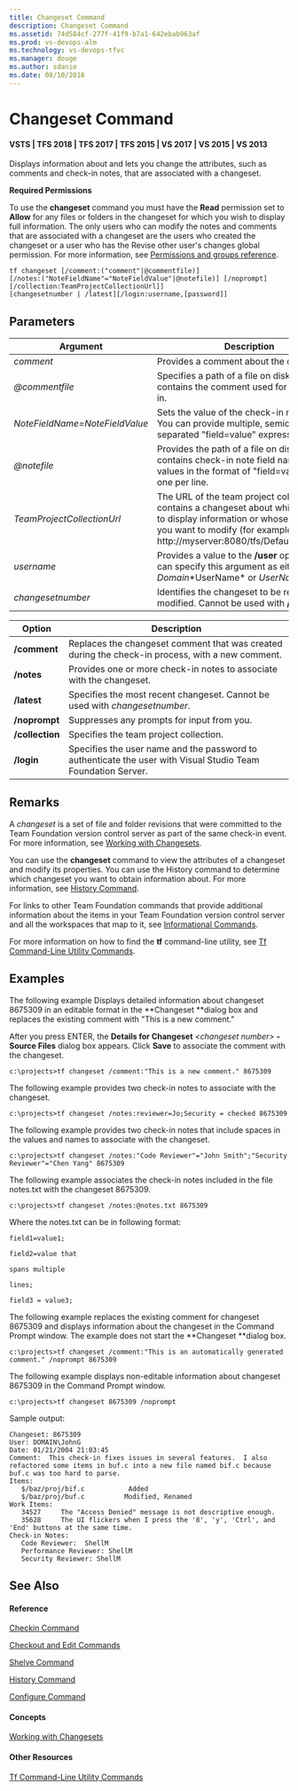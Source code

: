 ```yaml
---
title: Changeset Command
description: Changeset Command
ms.assetid: 74d584cf-277f-41f9-b7a1-642ebab963af
ms.prod: vs-devops-alm
ms.technology: vs-devops-tfvc
ms.manager: douge
ms.author: sdanie
ms.date: 08/10/2016
---
```

[//]: # (monikerRange: '>= tfs-2015')

# Changeset Command

#### VSTS | TFS 2018 | TFS 2017 | TFS 2015 | VS 2017 | VS 2015 | VS 2013

Displays information about and lets you change the attributes, such as comments and check-in notes, that are associated with a changeset.

**Required Permissions**

To use the **changeset** command you must have the **Read** permission set to **Allow** for any files or folders in the changeset for which you wish to display full information. The only users who can modify the notes and comments that are associated with a changeset are the users who created the changeset or a user who has the Revise other user's changes global permission. For more information, see [Permissions and groups reference](../security/permissions.md).

    tf changeset [/comment:("comment"|@commentfile)] 
    [/notes:("NoteFieldName"="NoteFieldValue"|@notefile)] [/noprompt][/collection:TeamProjectCollectionUrl]] 
    [changesetnumber | /latest][/login:username,[password]]

## Parameters

| **Argument** | **Description** |
|---|---|
| *comment* | Provides a comment about the check-in. |
| *@commentfile* | Specifies a path of a file on disk that contains the comment used for the check-in. |
| *NoteFieldName=NoteFieldValue* | Sets the value of the check-in note field. You can provide multiple, semicolon-separated &quot;field=value&quot; expressions. |
| *@notefile* | Provides the path of a file on disk that contains check-in note field names and values in the format of &quot;field=value&quot; with one per line. |
| *TeamProjectCollectionUrl* | The URL of the team project collection that contains a changeset about which you want to display information or whose attributes you want to modify (for example, http://myserver:8080/tfs/DefaultCollection). |
| *username* | Provides a value to the **/user** option. You can specify this argument as either *Domain*\*UserName* or *UserName*. |
| *changesetnumber* | Identifies the changeset to be reviewed or modified. Cannot be used with **/latest**. |

| **Option** | **Description** |
|---|---|
| **/comment** | Replaces the changeset comment that was created during the check-in process, with a new comment. |
| **/notes** | Provides one or more check-in notes to associate with the changeset. |
| **/latest** | Specifies the most recent changeset. Cannot be used with *changesetnumber.* |
| **/noprompt** | Suppresses any prompts for input from you. |
| **/collection** | Specifies the team project collection. |
| **/login** | Specifies the user name and the password to authenticate the user with Visual Studio Team Foundation Server. |

## Remarks
A *changeset* is a set of file and folder revisions that were committed to the Team Foundation version control server as part of the same check-in event. For more information, see [Working with Changesets](find-view-changesets.md).

You can use the **changeset** command to view the attributes of a changeset and modify its properties. You can use the History command to determine which changeset you want to obtain information about. For more information, see [History Command](history-command.md).

For links to other Team Foundation commands that provide additional information about the items in your Team Foundation version control server and all the workspaces that map to it, see [Informational Commands](https://msdn.microsoft.com/library/ms181450).

For more information on how to find the **tf** command-line utility, see [Tf Command-Line Utility Commands](https://msdn.microsoft.com/library/z51z7zy0).

## Examples

The following example Displays detailed information about changeset 8675309 in an editable format in the **Changeset **dialog box and replaces the existing comment with "This is a new comment."

After you press ENTER, the **Details for Changeset** *\<changeset number\>* **- Source Files** dialog box appears. Click **Save** to associate the comment with the changeset.

    c:\projects>tf changeset /comment:"This is a new comment." 8675309

The following example provides two check-in notes to associate with the changeset.

    c:\projects>tf changeset /notes:reviewer=Jo;Security = checked 8675309

The following example provides two check-in notes that include spaces in the values and names to associate with the changeset.

    c:\projects>tf changeset /notes:"Code Reviewer"="John Smith";"Security Reviewer"="Chen Yang" 8675309

The following example associates the check-in notes included in the file notes.txt with the changeset 8675309.

    c:\projects>tf changeset /notes:@notes.txt 8675309

Where the notes.txt can be in following format:

```
field1=value1;
```
```
field2=value that
```
```
spans multiple
```
```
lines;
```
```
field3 = value3;
```

The following example replaces the existing comment for changeset 8675309 and displays information about the changeset in the Command Prompt window. The example does not start the **Changeset **dialog box.

    c:\projects>tf changeset /comment:"This is an automatically generated comment." /noprompt 8675309

The following example displays non-editable information about changeset 8675309 in the Command Prompt window.

    c:\projects>tf changeset 8675309 /noprompt

Sample output:

    Changeset: 8675309
    User: DOMAIN\JohnG
    Date: 01/21/2004 21:03:45
    Comment:  This check-in fixes issues in several features.  I also refactored some items in buf.c into a new file named bif.c because buf.c was too hard to parse.
    Items:
       $/baz/proj/bif.c           Added
       $/baz/proj/buf.c          Modified, Renamed
    Work Items:
       34527     The "Access Denied" message is not descriptive enough.
       35628     The UI flickers when I press the '8', 'y', 'Ctrl', and 'End' buttons at the same time.
    Check-in Notes:
       Code Reviewer:  ShellM
       Performance Reviewer: ShellM
       Security Reviewer: ShellM

## See Also

#### Reference

[Checkin Command](checkin-command.md)

[Checkout and Edit Commands](checkout-or-edit-command.md)

[Shelve Command](shelve-command.md)

[History Command](history-command.md)

[Configure Command](configure-command.md)

#### Concepts

[Working with Changesets](find-view-changesets.md)

#### Other Resources

[Tf Command-Line Utility Commands](https://msdn.microsoft.com/library/z51z7zy0)
